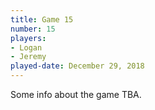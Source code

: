 ```yaml
---
title: Game 15
number: 15
players: 
- Logan
- Jeremy
played-date: December 29, 2018
---
```

Some info about the game TBA.
